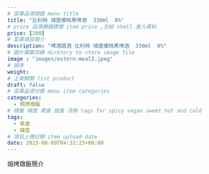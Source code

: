 ```yaml
---
# 菜單品項標題 menu title 
title: "比利時 城堡櫻桃黑啤酒  330ml  8%"
# price 品項價錢標價 item price ,交給 shell 差入資料
price: [200] 
# 菜單項目簡介 
description: "啤酒調酒 比利時 城堡櫻桃黑啤酒  330ml  8%"
# 圖片檔案目錄 diretory to store image file
image : "images/estern-meal2.jpeg"
# 排序
weight: 
# 上架開關 list product 
draft: false
# 菜單品項分類 menu item categories 
categories:
  - 焗烤燉飯
# 標籤 辣度 素食 甜食 冷熱 tags for spicy vegan sweet hot and cold 
tags:
  - 素食
  - 辣度
# 項目上傳日期 item upload date 
date: 2023-08-09T04:32:23+08:00
---
```


焗烤燉飯簡介
